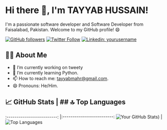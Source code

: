 
<!-- Introduction -->
# Hi there 👋, I'm TAYYAB HUSSAIN!

I'm a passionate software developer and Software Developer from Faisalabad, Pakistan. Welcome to my GitHub profile! 😄

<!-- Badges -->
[![GitHub followers](https://img.shields.io/github/followers/mahrtayyab?label=Follow&style=social)](https://github.com/mahrtayyab)
[![Twitter Follow](https://img.shields.io/twitter/follow/kharltayyab?style=social)](https://twitter.com/kharltayyab)
[![Linkedin: yourusername](https://img.shields.io/badge/tayyab-hussain-23a438180?style=flat-square&logo=Linkedin&logoColor=white&link=https://www.linkedin.com/in/tayyab-hussain-23a438180/)](https://www.linkedin.com/in/tayyab-hussain-23a438180/)

<!-- About Me -->
## 🧑‍💻 About Me

- 🔭 I’m currently working on tweety
- 🌱 I’m currently learning Python.
- 📫 How to reach me: [tayyabmahr@gmail.com](mailto:tayyabmahr@gmail.com).
- 😄 Pronouns: He/Him.

## 📈 GitHub Stats         |  ## 🔝 Top Languages
:-------------------------: |:-------------------------:
![Your GitHub Stats](https://github-readme-stats.vercel.app/api?username=mahrtayyab&show_icons=true&count_private=true&hide=prs&theme=radical))  |  ![Top Languages](https://github-readme-stats.vercel.app/api/top-langs/?username=mahrtayyab&layout=compact&theme=radical)

